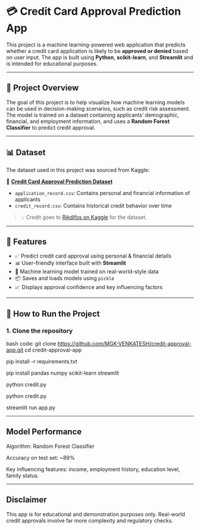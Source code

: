 
# 💳 Credit Card Approval Prediction App

This project is a machine learning-powered web application that predicts whether a credit card application is likely to be **approved or denied** based on user input. The app is built using **Python**, **scikit-learn**, and **Streamlit** and is intended for educational purposes.

---

## 📌 Project Overview

The goal of this project is to help visualize how machine learning models can be used in decision-making scenarios, such as credit risk assessment. The model is trained on a dataset containing applicants’ demographic, financial, and employment information, and uses a **Random Forest Classifier** to predict credit approval.

---

## 📊 Dataset

The dataset used in this project was sourced from Kaggle:

📎 **[Credit Card Approval Prediction Dataset](https://www.kaggle.com/datasets/rikdifos/credit-card-approval-prediction)**  
- `application_record.csv`: Contains personal and financial information of applicants  
- `credit_record.csv`: Contains historical credit behavior over time

> 💡 Credit goes to [Rikdifos on Kaggle](https://www.kaggle.com/rikdifos) for the dataset.

---

## 🚀 Features

- ✅ Predict credit card approval using personal & financial details
- 📊 User-friendly interface built with **Streamlit**
- 🧠 Machine learning model trained on real-world-style data
- 📦 Saves and loads models using `pickle`
- 📈 Displays approval confidence and key influencing factors

---

## 🚀 How to Run the Project

### 1. Clone the repository

bash code:
git clone https://github.com/MGK-VENKATESH/credit-approval-app.git
cd credit-approval-app

pip install -r requirements.txt

pip install pandas numpy scikit-learn streamlit

python credit.py

python credit.py

streamlit run app.py

---

## Model Performance
Algorithm: Random Forest Classifier

Accuracy on test set: ~89%

Key influencing features: income, employment history, education level, family status.

---
## Disclaimer
This app is for educational and demonstration purposes only. Real-world credit approvals involve far more complexity and regulatory checks.







